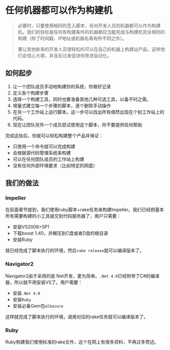 # 任何机器都可以作为构建机

> 必要时，只要使用相同的签入脚本，任何开发人员的机器都可以作为构建机。我们的目标是任何有构建条件的机器都应当能完成与构建机完全相同的构建（除了时间戳、IP地址或机器名等有所不同之外）。
>
> 要让其他新来的开发人员很轻松的可以在自己的机器上构建出产品，这样他们会信心大增，并且反过来促进你改进自动化。

## 如何起步

1. 让一个团队成员手动地构建你的系统，你做好记录
2. 定义各个构建步骤
3. 选择一个构建工具，同时也要准备其他几种可选工具，以备不时之需。
4. 增量式建立每一个步骤的脚本，逐个删除手动操作
5. 在另一个工作站上运行脚本。这一步可以找出所有偶然出现在个别工作站上的代码。
6. 现在让团队另外一个成员尝试使用这个脚本，你不要提供任何帮助

完成这些后，你就可以轻松构建整个产品并保证：

- 只使用一个命令就可以完成构建
- 会根据源代码管理系统来构建
- 可以在任何团队成员的工作站上构建
- 没有任何外部环境要求（比如特定的网盘）

## 我们的做法

### Impeller

在前面章节提到，我们使用ruby脚本+rake任务来构建Impeller。我们已经把基本所有需要构建的小工具提交到代码服务器了，用户只需要：

- 安装VS2008+SP1
- 下载boost 1.40，并解压到C盘或者D盘的根目录
- 安装Ruby

就已经完成了脚本执行的环境，然后`rake release`就可以编译版本了。

### Navigator2

Navigator2由于采用的是.Net开发，更为简单。`.Net 4.0`已经附带了C#的编译器，所以就不用安装VS了。用户需要：

- 安装`.Net 4.0`
- 安装`Ruby`
- 安装必备Gem包`albacore`

这样就完成了脚本执行的环境，调用对应的rake任务就可以编译版本了。

### Ruby

Ruby构建我们使用标准的rake文件，这个在网上有很多资料，不再过多赘述。